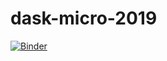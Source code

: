 # dask-micro-2019

[![Binder](https://mybinder.org/badge_logo.svg)](https://mybinder.org/v2/gh/adbreind/dask-micro-2019/master)
